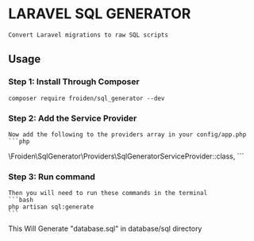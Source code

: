 # LARAVEL SQL GENERATOR
    Convert Laravel migrations to raw SQL scripts


## Usage

### Step 1: Install Through Composer

```
composer require froiden/sql_generator --dev
```

### Step 2: Add the Service Provider
    Now add the following to the providers array in your config/app.php
    ```php
   \Froiden\SqlGenerator\Providers\SqlGeneratorServiceProvider::class,
    ```
### Step 3: Run command
    Then you will need to run these commands in the terminal
    ```bash
    php artisan sql:generate
    ```

This Will Generate "database.sql" in database/sql directory
